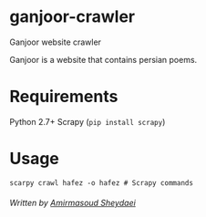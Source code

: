 # ganjoor-crawler
Ganjoor website crawler

Ganjoor is a website that contains persian poems.

# Requirements
Python 2.7+
Scrapy (`pip install scrapy`)

# Usage
```
scarpy crawl hafez -o hafez # Scrapy commands
```

###### Written by [Amirmasoud Sheydaei](https://www.blog.amirmasoud.net)
